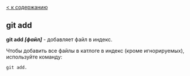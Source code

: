 [< к содержанию](./readme.md)

## git add

**git add *[файл]*** - добавляет файл в индекс.

Чтобы добавить все файлы в катлоге в индекс (кроме игнорируемых), используйте команду:

```bash=
git add.
```
